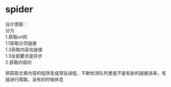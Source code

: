 # spider

设计思路：  
分为  
1.获取url的  
    1.1获取分页链接  
    1.2获取内容也链接   
    1.3全部要求是异步  
2.获取内容的  

把获取文章内容的程序变成常驻进程，不断检测队列里是不是有新的链接进来，有就进行爬取，没有的时候休息
  

